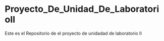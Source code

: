 # Proyecto_De_Unidad_De_LaboratorioII
Este es el Repositorio de el proyecto de unidadad de laboratorio II
